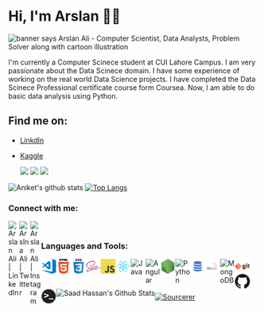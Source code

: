 # Hi, I'm Arslan 👋✨

<img src="https://user-images.githubusercontent.com/53117861/88454705-c4c0cd80-ce8a-11ea-92ca-82e08bac7cf5.jpg" alt="banner says Arslan Ali - Computer Scientist, Data Analysts, Problem Solver along with cartoon illustration">


I'm currently a Computer Scinece student at CUI Lahore Campus. I am very passionate about the Data Scinece domain. I have some experience of working on the real world Data Science projects. I have completed the Data Scinece Professional certificate course form Coursea. Now, I am able to do basic data analysis using Python.


## Find me on:
- <a href=https://www.linkedin.com/in/arslanali>LinkdIn</a>
- <a href=https://www.kaggle.com/arslanali5432>Kaggle</a>




  [<img src="https://user-images.githubusercontent.com/53117861/95578413-487f6480-0a4d-11eb-8709-a8d4e811ce72.jpg" />](https://www.linkedin.com/in/arslanali/) 
  [<img src = "https://img.shields.io/badge/instagram-%23E4405F.svg?&style=for-the-badge&logo=instagram&logoColor=white">](https://www.instagram.com/itzaniket_762/) 
  [<img src = "https://img.shields.io/badge/facebook-%231877F2.svg?&style=for-the-badge&logo=facebook&logoColor=white">](https://www.facebook.com/profile.php?id=100005738866655)

![Aniket's github stats](https://github-readme-stats.vercel.app/api?username=ArslanAli5&count_private=true&theme=radical)
[![Top Langs](https://github-readme-stats.vercel.app/api/top-langs/?username=ArslanAli5&layout=compact)](https://github.com/ArslanAli5/github-readme-stats)

### Connect with me:

[<img align="left" alt="Arslan Ali | LinkedIn" width="22px" src="https://cdn.jsdelivr.net/npm/simple-icons@v3/icons/linkedin.svg" />][linkedin]
[<img align="left" alt="Arslna Ali | Twitter" width="22px" src="https://cdn.jsdelivr.net/npm/simple-icons@v3/icons/twitter.svg" />][twitter]
[<img align="left" alt="Arslan Ali | Instagram" width="22px" src="https://cdn.jsdelivr.net/npm/simple-icons@v3/icons/instagram.svg" />][instagram]

<br />

### Languages and Tools:

<img align="left" alt="Visual Studio Code" width="30px" src="https://raw.githubusercontent.com/github/explore/80688e429a7d4ef2fca1e82350fe8e3517d3494d/topics/visual-studio-code/visual-studio-code.png" />
<img align="left" alt="HTML5" width="30px" src="https://raw.githubusercontent.com/github/explore/80688e429a7d4ef2fca1e82350fe8e3517d3494d/topics/html/html.png" />
<img align="left" alt="CSS3" width="30px" src="https://raw.githubusercontent.com/github/explore/80688e429a7d4ef2fca1e82350fe8e3517d3494d/topics/css/css.png" />
<img align="left" alt="Sass" width="30px" src="https://raw.githubusercontent.com/github/explore/80688e429a7d4ef2fca1e82350fe8e3517d3494d/topics/sass/sass.png" />
<img align="left" alt="JavaScript" width="30px" src="https://raw.githubusercontent.com/github/explore/80688e429a7d4ef2fca1e82350fe8e3517d3494d/topics/javascript/javascript.png" />
<img align="left" alt="React" width="30px" src="https://raw.githubusercontent.com/github/explore/80688e429a7d4ef2fca1e82350fe8e3517d3494d/topics/react/react.png" />
<img align="left" alt="Java" width="30px" src="https://www.oracle.com/a/tech/img/cb88-java-logo-001.jpg" />
<img align="left" alt="Angular" width="30px" src="https://d2eip9sf3oo6c2.cloudfront.net/tags/images/000/000/300/full/angular2.png" />
<img align="left" alt="Node.js" width="30px" src="https://raw.githubusercontent.com/github/explore/80688e429a7d4ef2fca1e82350fe8e3517d3494d/topics/nodejs/nodejs.png" />
<img align="left" alt="Python" width="30px" src="https://www.python.org/static/opengraph-icon-200x200.png" />
<img align="left" alt="SQL" width="30px" src="https://raw.githubusercontent.com/github/explore/80688e429a7d4ef2fca1e82350fe8e3517d3494d/topics/sql/sql.png" />
<img align="left" alt="MySQL" width="30px" src="https://raw.githubusercontent.com/github/explore/80688e429a7d4ef2fca1e82350fe8e3517d3494d/topics/mysql/mysql.png" />
<img align="left" alt="MongoDB" width="30px" src="https://png.pngitem.com/pimgs/s/385-3850359_icon-mongodb-logo-hd-png-download.png" />
<img align="left" alt="Git" width="30px" src="https://raw.githubusercontent.com/github/explore/80688e429a7d4ef2fca1e82350fe8e3517d3494d/topics/git/git.png" />
<img align="left" alt="GitHub" width="30px" src="https://raw.githubusercontent.com/github/explore/78df643247d429f6cc873026c0622819ad797942/topics/github/github.png" />
<img align="left" alt="HTML5" width="30px" src="https://raw.githubusercontent.com/github/explore/80688e429a7d4ef2fca1e82350fe8e3517d3494d/topics/terminal/terminal.png" />

<br />
<br />

<img align="left" alt="Saad Hassan's Github Stats" src="https://github-readme-stats.vercel.app/api?username=saadhaxxan&show_icons=true&hide_border=true" />
<br />
<br />
<a href="https://sourcerer.io/saadhaxxan"><img src="https://sourcerer.io/icons/logo-sharing.svg"height="48px" alt="Sourcerer"></a>

[twitter]: https://twitter.com/arslanali_5
[instagram]: https://instagram.com/arslanali_5
[linkedin]: https://www.linkedin.com/in/arslanali5/
[facebook]: https://www.facebook.com/sarslanali5432
